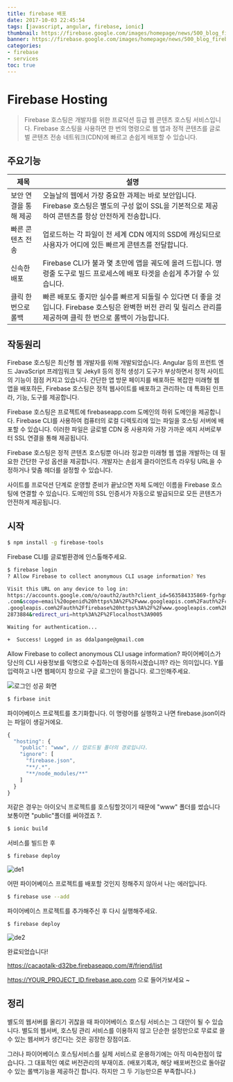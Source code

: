 ```yaml
---
title: firebase 배포
date: 2017-10-03 22:45:54
tags: [javascript, angular, firebase, ionic]
thumbnail: https://firebase.google.com/images/homepage/news/500_blog_firebase_2x.png?hl=ko
banner: https://firebase.google.com/images/homepage/news/500_blog_firebase_2x.png?hl=ko
categories:
- firebase
- services
toc: true
---
```


# Firebase Hosting

>Firebase 호스팅은 개발자를 위한 프로덕션 등급 웹 콘텐츠 호스팅 서비스입니다. Firebase 호스팅을 사용하면 한 번의 명령으로 웹 앱과 정적 콘텐츠를 글로벌 콘텐츠 전송 네트워크(CDN)에 빠르고 손쉽게 배포할 수 있습니다.

## 주요기능

제목 | 설명
--- | ---
보안 연결을 통해 제공	 | 오늘날의 웹에서 가장 중요한 과제는 바로 보안입니다. Firebase 호스팅은 별도의 구성 없이 SSL을 기본적으로 제공하여 콘텐츠를 항상 안전하게 전송합니다.
빠른 콘텐츠 전송 | 업로드하는 각 파일이 전 세계 CDN 에지의 SSD에 캐싱되므로 사용자가 어디에 있든 빠르게 콘텐츠를 전달합니다.
신속한 배포	 | Firebase CLI가 불과 몇 초만에 앱을 궤도에 올려 드립니다. 명령줄 도구로 빌드 프로세스에 배포 타겟을 손쉽게 추가할 수 있습니다.
클릭 한 번으로 롤백	 | 빠른 배포도 좋지만 실수를 빠르게 되돌릴 수 있다면 더 좋을 것입니다. Firebase 호스팅은 완벽한 버전 관리 및 릴리스 관리를 제공하며 클릭 한 번으로 롤백이 가능합니다.

<!-- more -->

## 작동원리

Firebase 호스팅은 최신형 웹 개발자를 위해 개발되었습니다. Angular 등의 프런트 엔드 JavaScript 프레임워크 및 Jekyll 등의 정적 생성기 도구가 부상하면서 정적 사이트의 기능이 점점 커지고 있습니다. 간단한 앱 방문 페이지를 배포하든 복잡한 미래형 웹 앱을 배포하든, Firebase 호스팅은 정적 웹사이트를 배포하고 관리하는 데 특화된 인프라, 기능, 도구를 제공합니다.

Firebase 호스팅은 프로젝트에 firebaseapp.com 도메인의 하위 도메인을 제공합니다. Firebase CLI를 사용하여 컴퓨터의 로컬 디렉토리에 있는 파일을 호스팅 서버에 배포할 수 있습니다. 이러한 파일은 글로벌 CDN 중 사용자와 가장 가까운 에지 서버로부터 SSL 연결을 통해 제공됩니다.

Firebase 호스팅은 정적 콘텐츠 호스팅뿐 아니라 정교한 미래형 웹 앱을 개발하는 데 필요한 간단한 구성 옵션을 제공합니다. 개발자는 손쉽게 클라이언트측 라우팅 URL을 수정하거나 맞춤 헤더를 설정할 수 있습니다.

사이트를 프로덕션 단계로 운영할 준비가 끝났으면 자체 도메인 이름을 Firebase 호스팅에 연결할 수 있습니다. 도메인의 SSL 인증서가 자동으로 발급되므로 모든 콘텐츠가 안전하게 제공됩니다.


## 시작

```bash
$ npm install -g firebase-tools
```

Firebase CLI를 글로벌환경에 인스톨해주세요.

```bash
$ firebase login
? Allow Firebase to collect anonymous CLI usage information? Yes

Visit this URL on any device to log in:
https://accounts.google.com/o/oauth2/auth?client_id=563584335869-fgrhgmd47bqnekij5i8b5pr03ho849e6.apps.googleusercontent
.com&scope=email%20openid%20https%3A%2F%2Fwww.googleapis.com%2Fauth%2Fcloudplatformprojects.readonly%20https%3A%2F%2Fwww
.googleapis.com%2Fauth%2Ffirebase%20https%3A%2F%2Fwww.googleapis.com%2Fauth%2Fcloud-platform&response_type=code&state=27
2873884&redirect_uri=http%3A%2F%2Flocalhost%3A9005

Waiting for authentication...

+  Success! Logged in as ddalpange@gmail.com
```

Allow Firebase to collect anonymous CLI usage information?
파이어베이스가 당신의 CLI 사용정보를 익명으로 수집하는데 동의하시겠습니까? 라는 의미입니다.
Y를 입력하고 나면 웹페이지 창으로 구글 로그인이 뜰겁니다. 로그인해주세요.

![로그인 성공 화면](/images/firebaseLoginSuccessful.png)


```bash
$ firbase init
```

파이어베이스 프로젝트를 초기화합니다. 이 명령어를 실행하고 나면 firebase.json이라는 파일이 생길거에요.

```javascript
{
  "hosting": {
    "public": "www", // 업로드될 폴더의 경로입니다.
    "ignore": [
      "firebase.json",
      "**/.*",
      "**/node_modules/**"
    ]
  }
}
```

저같은 경우는 아이오닉 프로젝트를 호스팅할것이기 때문에 "www" 폴더를 썼습니다 보통이면 "public"폴더를 써야겠죠 ?.


```bash
$ ionic build
```
서비스를 빌드한 후 



```bash
$ firebase deploy
```

![de1](http://ddalpange.github.io/images/deploy-error.png)

어떤 파이어베이스 프로젝트를 배포할 것인지 정해주지 않아서 나는 에러입니다.

```bash
$ firebase use --add
```

파이어베이스 프로젝트를 추가해주신 후 다시 실행해주세요.

```bash
$ firebase deploy
```

![de2](http://ddalpange.github.io/images/deploy-complete.png)

완료되었습니다!

https://cacaotalk-d32be.firebaseapp.com/#/friend/list

https://YOUR_PROJECT_ID.firebase.app.com 으로 들어가보세요 ~

## 정리

별도의 웹서버를 올리기 귀찮을 때 파이어베이스 호스팅 서비스는 그 대안이 될 수 있습니다. 별도의 웹서버, 호스팅 관리 서비스를 이용하지 않고 단순한 설정만으로 무료로 쓸 수 있는 웹서버가 생긴다는 것은 굉장한 장점이죠.

그러나 파이어베이스 호스팅서비스를 실제 서비스로 운용하기에는 아직 미숙한점이 많습니다. 그 대표적인 예로 버전관리의 부재이죠. (배포기록과, 해당 배포버전으로 돌아갈 수 있는 롤백기능을 제공하긴 합니다. 하지만 그 두 기능만으론 부족합니다.)





